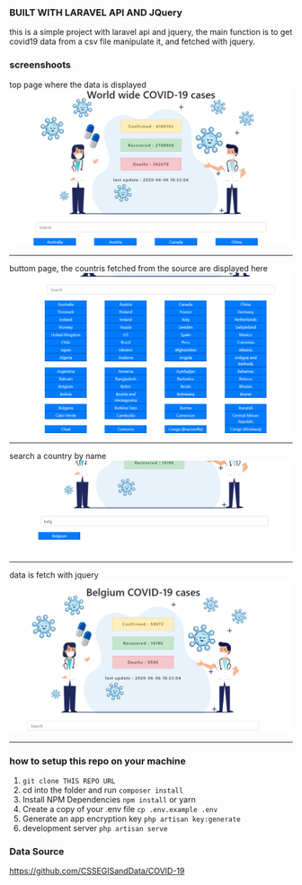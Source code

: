 ### BUILT WITH LARAVEL API AND JQuery

this is a simple project with laravel api and jquery, the main function is to get covid19 data from a csv file manipulate it, and fetched with jquery.

### screenshoots
top page where the data is displayed
<img src="images/Capture1.PNG">
<hr>
buttom page, the countris fetched from the source are displayed here
<img src="images/Capture2.PNG">
<hr>
search a country by name
<img src="images/Capture3.PNG">
<hr>
data is fetch with jquery
<img src="images/Capture4.PNG">
<hr>

### how to setup this repo on your machine

 1. `git clone THIS REPO URL`
 2.  cd into the folder and run `composer install`
 3. Install NPM Dependencies  `npm install` or yarn
 4. Create a copy of your .env file `cp .env.example .env`
 5. Generate an app encryption key `php artisan key:generate`
 6.  development server `php artisan serve`
		

### Data Source

https://github.com/CSSEGISandData/COVID-19
